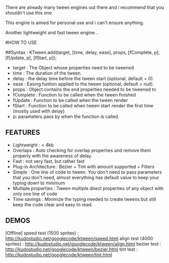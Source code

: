 There are already many tween engines out there and i recommend that you shouldn't use this one.

This engine is aimed for personal use and i can't ensure anything.

Another lightweight and fast tween engine...

#HOW TO USE

##Syntax : KTween.add(target, [time, delay, ease], props, [fComplete, p], [fUpdate, p], [fStart, p]);

* target : The Object whose properties need to be tweened
* time : The duration of the tween.
* delay : the delay time before the tween start (optional, default = 0).
* ease : Easing funtion applied to the tween (optional, default = null).
* props : Object contains the end properties needed to be tweened to
* fComplete : Function to be called when the tween finished
* fUpdate : Function to be called when the tween render
* fStart : Function to be called when tween start render the first time (mostly used with delay)
* p: parameters pass by when the function is called.
## FEATURES

* Lightweight : < 4kb
* Overlaps : Auto checking for overlap properties and remove them properly with the awareness of delay.
* Fast : not very fast, but rather fast
* Plug-in Architecture : Bezier + Tint with amount supported + Filters
* Simple : One line of code to tween. You don't need to pass parameters that you don't need, almost everything has default value to keep your typing down to minimum
* Multiple properties : Tween multiple direct properties of any object with only one line of code
* Time savings : Minimize the typing needed to create tweens but still keep the code clear and easy to read.

## DEMOS
[Offline]
speed test (1500 sprites) : http://kudostudio.net/googlecode/ktween/speed.html
align test (4000 sprites) : http://kudostudio.net/googlecode/ktween/align.html
bezier test : http://kudostudio.net/googlecode/ktween/bezier.html
tint test : http://kudostudio.net/googlecode/ktween/tint.html